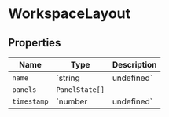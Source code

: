 # WorkspaceLayout

## Properties

| Name | Type | Description |
|------|------|-------------|
| `name` | `string | undefined` |  |
| `panels` | `PanelState[]` |  |
| `timestamp` | `number | undefined` |  |

